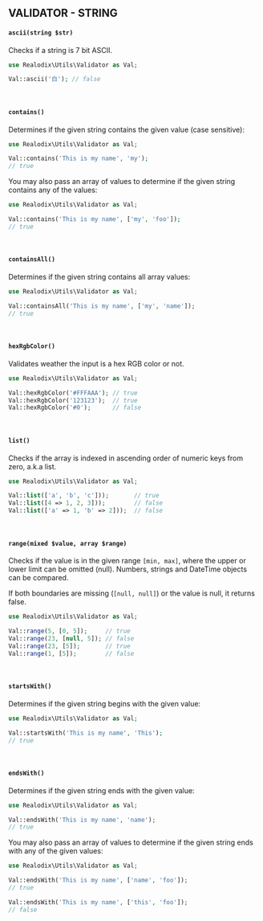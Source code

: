 VALIDATOR - STRING
---

#### `ascii(string $str)`

Checks if a string is 7 bit ASCII.

```php
use Realodix\Utils\Validator as Val;

Val::ascii('白'); // false
```

<br>

#### `contains()`

Determines if the given string contains the given value (case sensitive):

```php
use Realodix\Utils\Validator as Val;

Val::contains('This is my name', 'my');
// true
```

You may also pass an array of values to determine if the given string contains any of the values:

```php
use Realodix\Utils\Validator as Val;

Val::contains('This is my name', ['my', 'foo']);
// true
```

<br>

#### `containsAll()`

Determines if the given string contains all array values:

```php
use Realodix\Utils\Validator as Val;

Val::containsAll('This is my name', ['my', 'name']);
// true
```

<br>

#### `hexRgbColor()`

Validates weather the input is a hex RGB color or not.

```php
use Realodix\Utils\Validator as Val;

Val::hexRgbColor('#FFFAAA'); // true
Val::hexRgbColor('123123');  // true
Val::hexRgbColor('#0');      // false
```

<br>

#### `list()`

Checks if the array is indexed in ascending order of numeric keys from zero, a.k.a list.

```php
use Realodix\Utils\Validator as Val;

Val::list(['a', 'b', 'c']));       // true
Val::list([4 => 1, 2, 3]));        // false
Val::list(['a' => 1, 'b' => 2]));  // false
```

<br>

#### `range(mixed $value, array $range)`

Checks if the value is in the given range `[min, max]`, where the upper or lower limit can be omitted (null). Numbers, strings and DateTime objects can be compared.

If both boundaries are missing (`[null, null]`) or the value is null, it returns false.

```php
use Realodix\Utils\Validator as Val;

Val::range(5, [0, 5]);     // true
Val::range(23, [null, 5]); // false
Val::range(23, [5]);       // true
Val::range(1, [5]);        // false
```

<br>

#### `startsWith()`

Determines if the given string begins with the given value:

```php
use Realodix\Utils\Validator as Val;

Val::startsWith('This is my name', 'This');
// true
```

<br>

#### `endsWith()`

Determines if the given string ends with the given value:

```php
use Realodix\Utils\Validator as Val;

Val::endsWith('This is my name', 'name');
// true
```

You may also pass an array of values to determine if the given string ends with any of the given values:

```php
use Realodix\Utils\Validator as Val;

Val::endsWith('This is my name', ['name', 'foo']);
// true

Val::endsWith('This is my name', ['this', 'foo']);
// false
```
